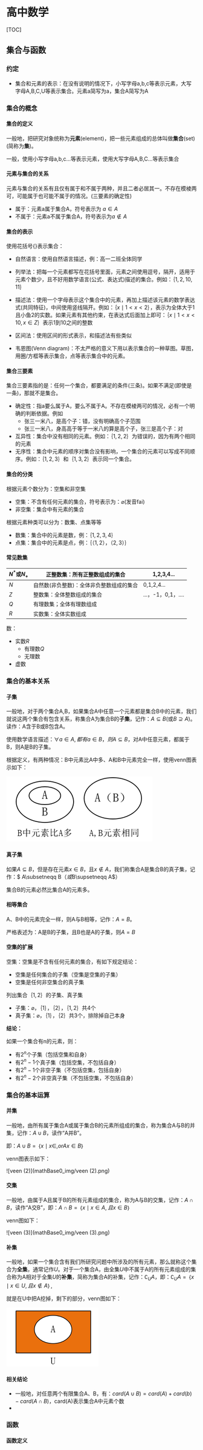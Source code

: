 # 高中数学

[TOC]





## 集合与函数

### 约定

- 集合和元素的表示：在没有说明的情况下，小写字母a,b,c等表示元素，大写字母A,B,C,U等表示集合。元素a简写为a，集合A简写为A

### 集合的概念

#### 集合的定义

一般地，把研究对象统称为**元素**(element)，把一些元素组成的总体叫做**集合**(set)(简称为**集**)。

一般，使用小写字母a,b,c...等表示元素，使用大写字母A,B,C...等表示集合

#### 元素与集合的关系

元素与集合的关系有且仅有属于和不属于两种，并且二者必居其一。不存在模棱两可，可能属于也可能不属于的情况。(三要素的确定性)

- 属于：元素a属于集合A，符号表示为 $a\in A$
- 不属于：元素a不属于集合A，符号表示为$a\notin A$

#### 集合的表示

使用花括号{}表示集合：

- 自然语言：使用自然语言描述，例：高一二班全体同学

- 列举法：把每一个元素都写在花括号里面，元素之间使用逗号，隔开，适用于元素个数少，且不好用数学语言(公式、表达式)描述的集合。例如：$｛1,2,10,11｝$
- 描述法：使用一个字母表示这个集合中的元素，再加上描述该元素的数学表达式(共同特征)，中间使用竖线隔开。例如：$｛x\mid 1<x<2｝$，表示为全体大于1且小鱼2的实数。如果元素有其他约束，在表达式后面加上即可：$｛x\mid 1<x<10, x\in Z｝$表示1到10之间的整数
- 区间法：使用区间的形式表示，和描述法有些类似
- 韦恩图(Venn diagram)：不太严格的意义下用以表示集合的一种草图。草图，用圈/方框等表示集合，点等表示集合中的元素。

#### 集合三要素

集合三要素指的是：任何一个集合，都要满足的条件(三条)。如果不满足(即使是一条)，那就不是集合。

- 确定性：指a要么属于A，要么不属于A。不存在模棱两可的情况，必有一个明确的判断依据。例如
  - 张三一米八，是高个子：错，没有明确高个子范围
  - 张三一米八，身高高于等于一米八的算是高个子，张三是高个子：对
- 互异性：集合中没有相同的元素。例如：$｛1,2,2｝$为错误的，因为有两个相同的元素
- 无序性：集合中元素的顺序对集合没有影响，一个集合的元素可以写成不同顺序。例如：$｛1,2,3｝$和$｛1,3,2｝$表示同一个集合。

#### 集合的分类

根据元素个数分为：空集和非空集

- 空集：不含有任何元素的集合，符号表示为：$\varnothing$(发音fai)
- 非空集：集合中有元素的集合

根据元素种类可以分为：数集、点集等等

- 数集：集合中的元素是数，例：$｛1,2,3,4｝$
- 点集：集合中的元素是点，例：$｛（1,2）， （2,3）｝$

#### 常见数集

| $N^{*}$或$N_{+}$ | 正整数集：所有正整数组成的集合           | 1,2,3,4...         |
| ---------------- | ---------------------------------------- | ------------------ |
| $N$              | 自然数(非负整数)：全体非负整数组成的集合 | 0,1,2,4...         |
| $Z$              | 整数集：全体整数组成的集合               | ...，-1，0,1，.... |
| $Q$              | 有理数集；全体有理数组成                 |                    |
| $R$              | 实数集：全体实数组成                     |                    |

数：

- 实数$R$
  - 有理数$Q$
  - 无理数
- 虚数



### 集合的基本关系

#### 子集

一般地，对于两个集合A,B，如果集合A中任意一个元素都是集合B中的元素，我们就说这两个集合有包含关系，称集合A为集合B的**子集**，记作：$A\subseteq B$(或$B\supseteq A$)。读作：A含于B或B包含A。

使用数学语言描述：${\forall}a\in A,都有a \in B，则A\subseteq B$，对A中任意元素，都属于B，则A是B的子集。

根据定义，有两种情况：B中元素比A中多、A和B中元素完全一样，使用venn图表示如下：

![veen](mathBase0_img/veen-1604638045028.png)

#### 真子集

如果$A\subseteq B$，但是存在元素$x\in B$，且$x\notin A$，我们称集合A是集合B的真子集，记作：$ A\subsetneqq B$（或$B\supsetneqq A$）

集合B的元素必然比集合A的元素多。

#### 相等集合

A、B中的元素完全一样，则A与B相等，记作：$A=B$。

严格表述为：A是B的子集，且B也是A的子集，则$A=B$

#### 空集的扩展

空集：空集是不含有任何元素的集合，有如下规定结论：

- 空集是任何集合的子集（空集是空集的子集）
- 空集是任何非空集合的真子集



列出集合$｛1,2｝$的子集、真子集

- 子集：$\varnothing$，$｛1｝$，$｛2｝$，$｛1,2｝$共4个
- 真子集：$\varnothing$，$｛1｝$，$｛2｝$共3个，排除掉自己本身



**结论：**

如果一个集合有n的元素，则：

- 有$2^{n}$个子集（包括空集和自身）
- 有$2^{n}-1$个真子集（包括空集，不包括自身）
- 有$2^{n}-1$个非空子集（不包括空集，包括自身）
- 有$2^{n}-2$个非空真子集（不包括空集，不包括自身）

### 集合的基本运算

#### 并集

一般地，由所有属于集合A或属于集合B的元素所组成的集合，称为集合A与B的并集，记作：$A \cup B$，读作“A并B”。

即：$A \cup B=｛x\mid x\in , or Ax\in B｝$

venn图表示如下：

![veen (2)](mathBase0_img/veen (2).png)

#### 交集

一般地，由属于A且属于B的所有元素组成的集合，称为A与B的交集，记作：$A \cap B$，读作“A交B”，即：$A \cap B=｛x\mid x\in A,且x\in B｝$

venn图如下：

![veen (3)](mathBase0_img/veen (3).png)

#### 补集

一般地，如果一个集合含有我们所研究问题中所涉及的所有元素，那么就称这个集合为**全集**，通常记作$U$。对于一个集合A，由全集$U$中不属于A的所有元素组成的集合称为A相对于全集$U$的**补集**，简称为集合A的补集，记作：$\complement_UA$，即：$\complement_UA=｛x\mid x\in U,且x\notin A｝$,

就是在U中把A挖掉，剩下的部分，venn图如下：

![venn](mathBase0_img/venn.png)



#### 相关结论

- 一般地，对任意两个有限集合A、B，有：$card(A\cup B)=card(A)+card(b)-card(A\cap B)$，card(A)表示集合A中元素个数
- 







### 函数

#### 函数定义









































